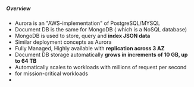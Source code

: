 ##### Overview
- Aurora is an "AWS-implementation" of PostgreSQL/MYSQL
- Document DB is the same for MongoDB ( which is a NoSQL database)
- MongoDB is used to store, query and **index JSON data**
- Similar deployment concepts as Aurora
- Fully Managed, Highly available with **replication across 3 AZ**
- Document DB storage automatically **grows in increments of 10 GB, up to 64 TB**
- Automatically scales to workloads with millions of request per second
- for mission-critical workloads
- 